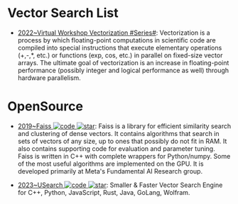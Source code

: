 # Vector Search List

- [2022~Virtual Workshop Vectorization #Series#](https://cvw.cac.cornell.edu/vector/default): Vectorization is a process by which floating-point computations in scientific code are compiled into special instructions that execute elementary operations (+,-,\*, etc.) or functions (exp, cos, etc.) in parallel on fixed-size vector arrays. The ultimate goal of vectorization is an increase in floating-point performance (possibly integer and logical performance as well) through hardware parallelism.

# OpenSource

- [2019~Faiss ![code](https://ng-tech.icu/assets/code.svg) ![star](https://img.shields.io/github/stars/facebookresearch/faiss)](https://github.com/facebookresearch/faiss): Faiss is a library for efficient similarity search and clustering of dense vectors. It contains algorithms that search in sets of vectors of any size, up to ones that possibly do not fit in RAM. It also contains supporting code for evaluation and parameter tuning. Faiss is written in C++ with complete wrappers for Python/numpy. Some of the most useful algorithms are implemented on the GPU. It is developed primarily at Meta's Fundamental AI Research group.

- [2023~USearch ![code](https://ng-tech.icu/assets/code.svg) ![star](https://img.shields.io/github/stars/unum-cloud/usearch)](https://github.com/unum-cloud/usearch): Smaller & Faster Vector Search Engine for C++, Python, JavaScript, Rust, Java, GoLang, Wolfram.
